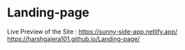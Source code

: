 # Landing-page

Live Preview of the Site : https://sunny-side-app.netlify.app/
https://harshgajera101.github.io/Landing-page/ 
